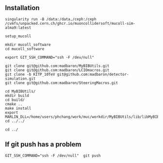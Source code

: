 
## Installation

    singularity run -B /data:/data,/ceph:/ceph /cvmfs/unpacked.cern.ch/ghcr.io/muoncollidersoft/mucoll-sim-alma9:latest

    setup_mucoll

    mkdir mucoll_software
    cd mucoll_software

    export GIT_SSH_COMMAND="ssh -F /dev/null"

    git clone git@github.com:madbaron/MyBIBUtils.git
    git clone git@github.com:madbaron/LCIOmacros.git
    git clone -b KITP_10TeV git@github.com:madbaron/detector-simulation.git
    git clone git@github.com:madbaron/SteeringMacros.git

    cd MyBIBUtils/
    mkdir build
    cd build/
    cmake ..
    make install
    export MARLIN_DLL=/home/users/phchang/work/muc/workdir/MyBIBUtils/lib/libMyBIBUtils.so:$MARLIN_DLL
    cd ../../

    cd ../

## If git push has a problem

    GIT_SSH_COMMAND="ssh -F /dev/null"  git push
